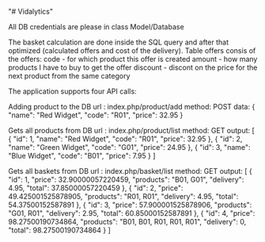 "# Vidalytics" 

All DB credentials are please in class Model/Database 

The basket calculation are done inside the SQL query and after that optimized (calculated offers and cost of the delivery).
Table offers consis of the offers:
code - for which product this offer is created
amount - how many products I have to buy to get the offer
discount - discont on the price for the next product from the same category

The application supports four API calls:

Adding product to the DB
url : index.php/product/add
method: POST
data:
{
"name": "Red Widget",
"code": "R01",
"price": 32.95
}

Gets all products from DB
url : index.php/product/list
method: GET
output:
[
{
"id": 1,
"name": "Red Widget",
"code": "R01",
"price": 32.95
},
{
"id": 2,
"name": "Green Widget",
"code": "G01",
"price": 24.95
},
{
"id": 3,
"name": "Blue Widget",
"code": "B01",
"price": 7.95
}
]


Gets all baskets from DB
url : index.php/basket/list
method: GET
output:
[
{
"id": 1,
"price": 32.90000057220459,
"products": "B01, G01",
"delivery": 4.95,
"total": 37.85000057220459
},
{
"id": 2,
"price": 49.425001525878905,
"products": "R01, R01",
"delivery": 4.95,
"total": 54.37500152587891
},
{
"id": 3,
"price": 57.900001525878906,
"products": "G01, R01",
"delivery": 2.95,
"total": 60.85000152587891
},
{
"id": 4,
"price": 98.27500190734864,
"products": "B01, B01, R01, R01, R01",
"delivery": 0,
"total": 98.27500190734864
}
]